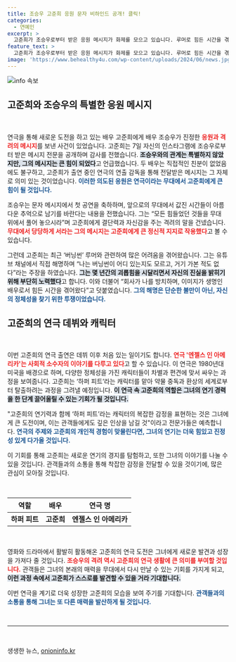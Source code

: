 ```yaml
---
title: 조승우 고준희 응원 문자 비하인드 공개! 클릭!
categories:
  - 연예인
excerpt: >
  고준희가 조승우로부터 받은 응원 메시지가 화제를 모으고 있습니다. 루머로 힘든 시간을 겪어온 고준희는 연극 엔젤스 인 아메리카로 새로운 도전에 나서며 감동적인 이야기로 관객들에게 힘을 주려 합니다.
feature_text: >
  고준희가 조승우로부터 받은 응원 메시지가 화제를 모으고 있습니다. 루머로 힘든 시간을 겪어온 고준희는 연극 엔젤스 인 아메리카로 새로운 도전에 나서며 감동적인 이야기로 관객들에게 힘을 주려 합니다.
image: 'https://www.behealthy4u.com/wp-content/uploads/2024/06/news.jpg'
---
```


<p><img src="https://www.behealthy4u.com/wp-content/uploads/2024/06/news.jpg" alt="info 속보" /></p>

<h2 data-ke-size="size26">고준희와 조승우의 특별한 응원 메시지</h2>

<p data-ke-size="size16">&nbsp;</p>

<p>연극을 통해 새로운 도전을 하고 있는 배우 고준희에게 배우 조승우가 진정한 <b><span style="color: #ee2323;">응원과 격려의 메시지</span></b>를 보낸 사건이 있었습니다. 고준희는 7일 자신의 인스타그램에 조승우로부터 받은 메시지 전문을 공개하며 감사를 전했습니다. <b><span style="background-color: #21538527;">조승우와의 관계는 특별하지 않았지만, 그의 메시지는 큰 힘이 되었다</span></b>고 언급했습니다. 두 배우는 직접적인 친분이 없었음에도 불구하고, 고준희가 출연 중인 연극의 연출 감독을 통해 전달받은 메시지는 그 자체로 의미 있는 것이었습니다. <b><span style="color: #1a5490;">이러한 의도된 응원은 연극이라는 무대에서 고준희에게 큰 힘이 될 것입니다.</span></b> </p>

<p>조승우는 문자 메시지에서 첫 공연을 축하하며, 앞으로의 무대에서 값진 시간들이 아름다운 추억으로 남기를 바란다는 내용을 전했습니다. 그는 “모든 힘들었던 것들을 무대 위에서 풀어 놓으시라”며 고준희에게 결단력과 자신감을 주는 격려의 말을 건넸습니다. <b><span style="color: #ee2323;">무대에서 당당하게 서라는 그의 메시지는 고준희에게 큰 정신적 지지로 작용했다</span></b>고 볼 수 있습니다. </p>

<p>그런데 고준희는 최근 ‘버닝썬’ 루머와 관련하여 많은 어려움을 겪어왔습니다. 그는 유튜브 채널에서 직접 해명하며 “나는 버닝썬이 어디 있는지도 모르고, 거기 가본 적도 없다”라는 주장을 하였습니다. <b><span style="background-color: #21538527;">그는 몇 년간의 괴롭힘을 시달리면서 자신의 진실을 밝히기 위해 부단히 노력했다</span></b>고 합니다. 이와 더불어 “회사가 나를 방치하며, 이미지가 생명인 배우로서 힘든 시간을 겪어왔다”고 덧붙였습니다. <b><span style="color: #1a5490;">그의 해명은 단순한 불만이 아닌, 자신의 정체성을 찾기 위한 투쟁이었습니다.</span></b></p>

<h2 data-ke-size="size26">고준희의 연극 데뷔와 캐릭터</h2>

<p data-ke-size="size16">&nbsp;</p>

<p>이번 고준희의 연극 출연은 데뷔 이후 처음 있는 일이기도 합니다. <b><span style="color: #ee2323;">연극 '엔젤스 인 아메리카'는 사회적 소수자의 이야기를 다루고 있다</span></b>고 할 수 있습니다. 이 연극은 1980년대 미국을 배경으로 하며, 다양한 정체성을 가진 캐릭터들이 차별과 편견에 맞서 싸우는 과정을 보여줍니다. 고준희는 ‘하퍼 피트’라는 캐릭터를 맡아 약물 중독과 환상의 세계로부터 탈출하려는 과정을 그려낼 예정입니다. <b><span style="background-color: #21538527;">이 연극 속 고준희의 역할은 그녀의 연기 경력을 한 단계 끌어올릴 수 있는 기회가 될 것입니다.</span></b> </p>

<p>"고준희의 연기력과 함께 ‘하퍼 피트’라는 캐릭터의 복잡한 감정을 표현하는 것은 그녀에게 큰 도전이며, 이는 관객들에게도 깊은 인상을 남길 것"이라고 전문가들은 예측합니다. <b><span style="color: #1a5490;">연극의 주제와 고준희의 개인적 경험이 맞물린다면, 그녀의 연기는 더욱 힘있고 진정성 있게 다가올 것입니다.</span></b> </p>

<p>이 기회를 통해 고준희는 새로운 연기의 경지를 탐험하고, 또한 그녀의 이야기를 나눌 수 있을 것입니다. 관객들과의 소통을 통해 착잡한 감정을 전달할 수 있을 것이기에, 많은 관심이 모아질 것입니다.</p>

<p data-ke-size="size16">&nbsp;</p>

<table style="width: 100%;">
    <thead>
        <tr>
            <th style="text-align: center;"><b>역할</b></th>
            <th style="text-align: center;"><b>배우</b></th>
            <th style="text-align: center;"><b>연극 명</b></th>
        </tr>
    </thead>
    <tbody>
        <tr>
            <td style="text-align: center; height: 17px;"><b>하퍼 피트</b></td>
            <td style="text-align: center; height: 17px;"><b>고준희</b></td>
            <td style="text-align: center; height: 17px;"><b>엔젤스 인 아메리카</b></td>
        </tr>
    </tbody>
</table>

<p data-ke-size="size16">&nbsp;</p>

<p>영화와 드라마에서 활발히 활동해온 고준희의 연극 도전은 그녀에게 새로운 발견과 성장을 가져다 줄 것입니다. <b><span style="color: #ee2323;">조승우의 격려 역시 고준희의 연극 생활에 큰 의미를 부여할 것입니다.</span></b> 관객들은 그녀의 본래의 매력을 무대에서 다시 만날 수 있는 기회를 가지게 되고, <b><span style="background-color: #21538527;">이런 과정 속에서 고준희가 스스로를 발견할 수 있을 거라 기대합니다.</span></b>  </p>

<p>이번 연극을 계기로 더욱 성장한 고준희의 모습을 보여 주기를 기대합니다. <b><span style="color: #1a5490;">관객들과의 소통을 통해 그녀는 또 다른 매력을 발산하게 될 것입니다.</span></b> </p>

<p data-ke-size="size16">&nbsp;</p>

<hr>

<p data-ke-size="size16">&nbsp;</p>
생생한 뉴스, <a href="https://onioninfo.kr" rel="dofollow">onioninfo.kr</a>


